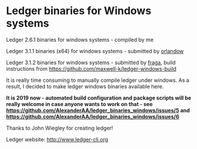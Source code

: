 Ledger binaries for Windows systems
===================================

Ledger 2.6.1 binaries for windows systems - compiled by me

Ledger 3.1.1 binaries (x64) for windows systems - submitted by [orlandow](https://github.com/orlandow)

Ledger 3.1.2 binaries for windows systems - submitted by [fraga](https://github.com/fraga), build instructions from 
https://github.com/maxwell-k/ledger-windows-build

It is really time consuming to manually compile ledger under windows. As a result, I decided to make ledger windows binaries available here.

**It is 2019 now - automated build configuration and package scripts will be really welcome in case anyone wants to work on that - see https://github.com/AlexanderAA/ledger_binaries_windows/issues/5 and https://github.com/AlexanderAA/ledger_binaries_windows/issues/6**

Thanks to John Wiegley for creating ledger!

Ledger website: http://www.ledger-cli.org
